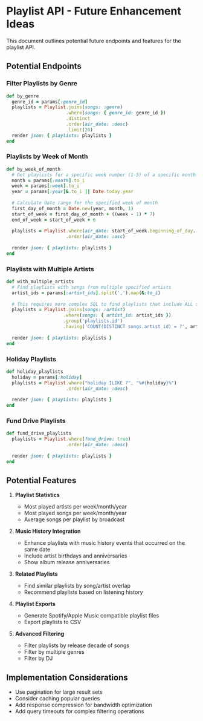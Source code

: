 # Playlist API - Future Enhancement Ideas

This document outlines potential future endpoints and features for the playlist API.

## Potential Endpoints

### Filter Playlists by Genre
```ruby
def by_genre
  genre_id = params[:genre_id]
  playlists = Playlist.joins(songs: :genre)
                      .where(songs: { genre_id: genre_id })
                      .distinct
                      .order(air_date: :desc)
                      .limit(20)
  render json: { playlists: playlists }
end
```

### Playlists by Week of Month
```ruby
def by_week_of_month
  # Get playlists for a specific week number (1-5) of a specific month
  month = params[:month].to_i
  week = params[:week].to_i
  year = params[:year]&.to_i || Date.today.year
  
  # Calculate date range for the specified week of month
  first_day_of_month = Date.new(year, month, 1)
  start_of_week = first_day_of_month + ((week - 1) * 7)
  end_of_week = start_of_week + 6
  
  playlists = Playlist.where(air_date: start_of_week.beginning_of_day..end_of_week.end_of_day)
                      .order(air_date: :asc)
                      
  render json: { playlists: playlists }
end
```

### Playlists with Multiple Artists
```ruby
def with_multiple_artists
  # Find playlists with songs from multiple specified artists
  artist_ids = params[:artist_ids].split(',').map(&:to_i)
  
  # This requires more complex SQL to find playlists that include ALL specified artists
  playlists = Playlist.joins(songs: :artist)
                     .where(songs: { artist_id: artist_ids })
                     .group('playlists.id')
                     .having('COUNT(DISTINCT songs.artist_id) = ?', artist_ids.length)
                     
  render json: { playlists: playlists }
end
```

### Holiday Playlists
```ruby
def holiday_playlists
  holiday = params[:holiday]
  playlists = Playlist.where("holiday ILIKE ?", "%#{holiday}%")
                      .order(air_date: :desc)
                      
  render json: { playlists: playlists }
end
```

### Fund Drive Playlists
```ruby
def fund_drive_playlists
  playlists = Playlist.where(fund_drive: true)
                      .order(air_date: :desc)
                      
  render json: { playlists: playlists }
end
```

## Potential Features

1. **Playlist Statistics**
   - Most played artists per week/month/year
   - Most played songs per week/month/year
   - Average songs per playlist by broadcast

2. **Music History Integration**
   - Enhance playlists with music history events that occurred on the same date
   - Include artist birthdays and anniversaries
   - Show album release anniversaries

3. **Related Playlists**
   - Find similar playlists by song/artist overlap
   - Recommend playlists based on listening history

4. **Playlist Exports**
   - Generate Spotify/Apple Music compatible playlist files
   - Export playlists to CSV

5. **Advanced Filtering**
   - Filter playlists by release decade of songs
   - Filter by multiple genres
   - Filter by DJ

## Implementation Considerations

- Use pagination for large result sets
- Consider caching popular queries
- Add response compression for bandwidth optimization
- Add query timeouts for complex filtering operations
